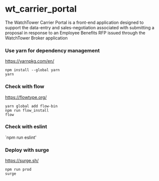 # wt_carrier_portal
The WatchTower Carrier Portal is a front-end application designed to support the data-entry and sales-negotiation associated with submitting a proposal in response to an Employee Benefits RFP issued through the WatchTower Broker application

### Use yarn for dependency management

https://yarnpkg.com/en/

```
npm install --global yarn
yarn
```

### Check with flow

https://flowtype.org/

```
yarn global add flow-bin
npm run flow_install
flow
```

### Check with eslint

`npm run eslint'


### Deploy with surge

https://surge.sh/

```
npm run prod
surge
```
